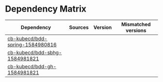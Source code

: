 # Dependency Matrix

Dependency | Sources | Version | Mismatched versions
---------- | ------- | ------- | -------------------
[cb-kubecd/bdd-spring-1584980816](https://github.com/cb-kubecd/bdd-spring-1584980816.git) |  | []() | 
[cb-kubecd/bdd-sbhg-1584981821](https://github.com/cb-kubecd/bdd-sbhg-1584981821.git) |  | []() | 
[cb-kubecd/bdd-gh-1584981821](https://github.com/cb-kubecd/bdd-gh-1584981821.git) |  | []() | 
